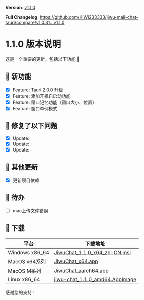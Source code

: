 **Version**: [v1.1.0](https://github.com/KiWi233333/jiwu-mall-chat-tauri/blob/main/.github/releasemd/v1.1.0.md)

**Full Changelog**: <https://github.com/KiWi233333/jiwu-mall-chat-tauri/compare/v1.0.31...v1.1.0>

# 1.1.0 版本说明

这是一个重要的更新，包括以下功能 🧪

## 🔮 新功能

- [x] Feature: Tauri 2.0.0 升级
- [x] Feature: 添加开机自启动功能
- [x] Feature: 窗口记忆功能（窗口大小、位置）
- [x] Feature: 窗口单例模式

## 🔨 修复了以下问题

- [x] Update:
- [x] Update:
- [x] Update:

## 🧿 其他更新

- [x] 更新项目依赖

## 📌 待办

- [ ] mac上传文件错误

## 🧪 下载

| 平台 | 下载地址 |
| --- | --- |
| Windows x86_64 | [JiwuChat_1.1.0_x64_zh-CN.msi](https://github.com/KiWi233333/jiwu-mall-chat-tauri/releases/download/v1.1.0/JiwuChat_1.1.0_x64_zh-CN.msi) |
| MacOS x64系列 | [JiwuChat_x64.app](https://github.com/KiWi233333/jiwu-mall-chat-tauri/releases/download/v1.1.0/JiwuChat_x64.app) |
| MacOS M系列 | [JiwuChat_aarch64.app](https://github.com/KiWi233333/jiwu-mall-chat-tauri/releases/download/v1.1.0/JiwuChat_aarch64.app) |
| Linux x86_64 | [jiwu-chat_1.1.0_amd64.AppImage](https://github.com/KiWi233333/jiwu-mall-chat-tauri/releases/download/v1.1.0/jiwu-chat_1.1.0_amd64.AppImage) |

感谢您的支持！
